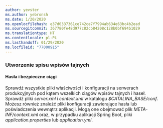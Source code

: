 ```yaml
---
author: yevster
ms.author: yebronsh
ms.date: 1/20/2020
ms.openlocfilehash: e37d0337361ce742ce7f7994ab634e63bc4b2ead
ms.sourcegitcommit: 367780fe48d977c82cb84208c128b0bf694b1029
ms.translationtype: HT
ms.contentlocale: pl-PL
ms.lasthandoff: 01/29/2020
ms.locfileid: "77000915"
---
```

### <a name="inventory-secrets"></a>Utworzenie spisu wpisów tajnych

#### <a name="passwords-and-secure-strings"></a>Hasła i bezpieczne ciągi

Sprawdź wszystkie pliki właściwości i konfiguracji na serwerach produkcyjnych pod kątem wszelkich ciągów wpisów tajnych i haseł. Sprawdź pliki *server.xml* i *context.xml* w katalogu *$CATALINA_BASE/conf*. Możesz również znaleźć pliki konfiguracji zawierające hasła lub poświadczenia wewnątrz aplikacji. Mogą one obejmować plik *META-INF/context.xml* oraz, w przypadku aplikacji Spring Boot, pliki *application.properties* lub *application.yml*.
